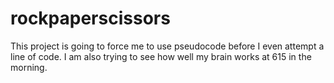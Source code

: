 # rockpaperscissors

This project is going to force me to use pseudocode before I even attempt a line of code.
I am also trying to see how well my brain works at 615 in the morning.
